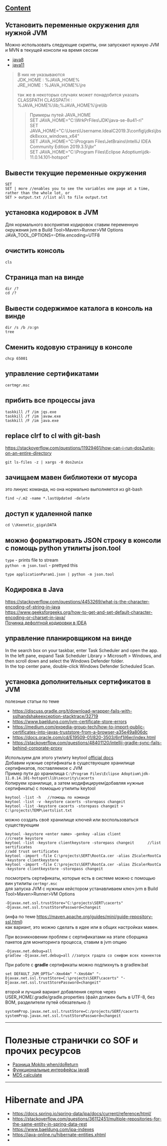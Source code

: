 ## [Content](../contents.md)

## Установить переменные окружения для нужной JVM
Можно использовать следующие скрипты, они запускают нужную JVM и MVN в текущей консоли на время сессии
- [java8](../scripts/set_env/java8_env.cmd)  
- [java11](../scripts/set_env/java11_env.cmd)
> В них не указываются  
> JDK_HOME  : %JAVA_HOME%  
> JRE_HOME  : %JAVA_HOME%\jre  
> 
> так же в некоторых случаях может понадобится указать CLASSPATH
> CLASSPATH : %JAVA_HOME%\lib;%JAVA_HOME%\jre\lib  
> > Примеры путей JAVA_HOME  
> > SET JAVA_HOME="C:\WrkPrFiles\JDK\java-se-8u41-ri"  
> > SET JAVA_HOME="C:\Users\Username\.IdeaIC2019.3\config\jdks\jbsdk8xxxx_windows_x64"  
> > SET JAVA_HOME="C:\Program Files\JetBrains\IntelliJ IDEA Community Edition 2019.3.5\jbr"  
> > SET JAVA_HOME="C:\Program Files\Eclipse Adoptium\jdk-11.0.14.101-hotspot"   

## Вывести текущие переменные окружения
````
SET
SET | more //enables you to see the variables one page at a time, rather than the whole lot, or
SET > output.txt //list all to file output.txt
````

## установка кодировок в JVM
Для нормального восприятия кодировок ставим переменную окружения jvm в Build Tool>Maven>Runner>VM Options
JAVA_TOOL_OPTIONS=-Dfile.encoding=UTF8

## очистить консоль
````
cls
````

## Страница man на винде
````
dir /?
cd /?
````

## Вывести содержимое каталога в консоль на винде
````
dir /s /b /o:gn
tree 
````

## Сменить кодовую страницу в консоле
````
chcp 65001
````

## управление сертификатами
````
certmgr.msc
````

## прибить все процессы java
````
taskkill /f /im jqs.exe
taskkill /f /im javaw.exe
taskkill /F /im java.exe
````

## replace clrf to cl with git-bash  
https://stackoverflow.com/questions/11929461/how-can-i-run-dos2unix-on-an-entire-directory  
````
git ls-files -z | xargs -0 dos2unix
````

## зачищаем мавен библиотеки от мусора
это линукс команда, но она нормально выполняется из git-bash
````
find ~/.m2 -name *.lastUpdated -delete
````

## доступ к удаленной папке
````
cd \\Keenetic_giga\DATA
````

## можно форматировать JSON строку в консоли с помощь python утилиты json.tool
`type` - prints file to stream  
`python -m json.tool` - prettyed this
````
type applicationParam1.json | python -m json.tool
````

## Кодировка в Java
https://stackoverflow.com/questions/4453269/what-is-the-character-encoding-of-string-in-java  
https://www.geeksforgeeks.org/how-to-get-and-set-default-character-encoding-or-charset-in-java/  
[Починка дефолтной кодировки в IDEA](https://youtrack.jetbrains.com/issue/IDEA-276155/Unable-to-change-gradle-build-output-encoding)  

## управление планировщиком на винде
In the search box on your taskbar, enter Task Scheduler and open the app.  
In the left pane, expand Task Scheduler Library > Microsoft > Windows, and then scroll down and select the Windows Defender folder.  
In the top center pane, double-click Windows Defender Scheduled Scan.  

## установка дополнительных сертификатов в JVM
полезные статьи по теме  
- https://discuss.gradle.org/t/download-wrapper-fails-with-sslhandshakeexception-stacktrace/32719
- https://www.baeldung.com/jvm-certificate-store-errors
- https://medium.com/expedia-group-tech/how-to-import-public-certificates-into-javas-truststore-from-a-browser-a35e49a806dc
- https://docs.oracle.com/cd/E19509-01/820-3503/6nf1il6er/index.html
- https://stackoverflow.com/questions/48401120/intellij-gradle-sync-fails-behind-corporate-proxy

Используем для этого утилиту keytool
[official docs](https://docs.oracle.com/cd/E19509-01/820-3503/6nf1il6er/index.html)  
Добавим нужные сертификаты в существующее хранилище сертификатов, поставляемое с JVM  
Пример пути до хранилища `C:\Program Files\Eclipse Adoptium\jdk-11.0.14.101-hotspot\lib\security\cacerts`  
Копируем хранилище, а затем модифицируем(добавляя нужные сертификаты) с помощью утилиты keytool
````
keytool -list -h   //помощь по команде
keytool -list -v -keystore cacerts -storepass changeit
keytool -list -keystore cacerts -storepass changeit > C:\projects\TEMP\sertslist.txt
````
можно создать своё хранилище ключей или воспользоваться существующим
````
keytool -keystore <enter name> -genkey -alias client            //create keystore
keytool -list -keystore clientkeystore -storepass changeit      //list sertificates
//add trust sertificates
keytool -import -file C:\projects\SERT\RootCa.cer -alias ZScalerRootCa -keystore clientkeystore
keytool -import -file C:\projects\SERT\RootCa.cer -alias ZScalerRootCa -keystore clientkeystore -storepass changeit
````
посмотреть сертификаты, которые есть в системе можно с помощью вин утилиты `certmgr.msc`  
для запуска JVM с нужным кейстором устанавливаем ключ jvm в Build Tool>Maven>Runner>VM Options
````
-Djavax.net.ssl.trustStore="C:\projects\SERT\cacerts"
-Djavax.net.ssl.trustStorePassword=changeit
````
(инфа по теме https://maven.apache.org/guides/mini/guide-repository-ssl.html)  
как вариант, это можно сделать в идее или в общих настройках мавен.

При возникновении проблем с сертификатами на этапе сборщика пакетов для мониторинга процесса, ставим в jvm опцию
````
-Djavax.net.debug=all
gradlew -Djavax.net.debug=all //запуск градла со снифом всех коннектов
````
При работе с **gradle** сертификаты можно подпихнуть в gradlew.bat
````
set DEFAULT_JVM_OPTS="-Xmx64m" "-Xms64m" "-Djavax.net.ssl.trustStore=C:\projects\SERT\cacerts" "-Djavax.net.ssl.trustStorePassword=changeit"
````
второй и лучший вариант добавления сертов через USER_HOME/.gradle/gradle.properties (файл должен быть в UTF-8, без BOM, разделители путей обязательно /)
````
systemProp.javax.net.ssl.trustStore=C:/projects/SERT/cacerts
systemProp.javax.net.ssl.trustStorePassword=changeit
````
--------------------------------------

# Полезные странички со SOF и прочих ресурсов
- [Разница Mokito when/doReturn](https://stackoverflow.com/a/29394497)
- [Функциональные интерфейсы java8](https://www.baeldung.com/java-8-functional-interfaces)
- [MD5 calculate](https://mkyong.com/java/java-md5-hashing-example/)

--------------------------------------

# Hibernate and JPA
- https://docs.spring.io/spring-data/jpa/docs/current/reference/html/
- https://stackoverflow.com/questions/36112451/multiple-repositories-for-the-same-entity-in-spring-data-rest
- https://www.baeldung.com/jpa-indexes
- https://java-online.ru/hibernate-entities.xhtml
- 